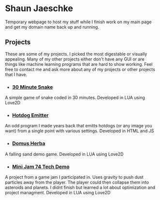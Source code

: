# Shaun Jaeschke
Temporary webpage to host my stuff while I finish work on my main page and get my domain name back up and running.

## Projects

These are some of my projects. I picked the most digestable or visually appealing. Many of my other projects either don't have any GUI or are things like machine learning programs that are hard to show working. Feel free to contact me and ask more about any of my projects or other projects that I have.

* ### [30 Minute Snake](https://shaunj.itch.io/30-minute-snake)

A simple game of snake coded in 30 minutes. Developed in LUA using Love2D

* ### [Hotdog Emitter](/Projects/HotDogEmitter/)

An odd program I made years back that emitts hotdogs (or any image you want) from a single point with various settings. Developed in HTML and JS

* ### [Domus Herba](https://www.youtube.com/watch?v=9NyIhLWxSB0)

A falling sand demo game. Developed in LUA using Love2D

* ### [Mini Jam 74 Tech Demo](https://www.youtube.com/watch?v=V0kmpNYvidc)

A project from a game jam I participated in. Uses gravity to push dust particles away from the player. The player could then collapse them into asteroids and planets. I didnt finish but learned a lot about optimization and project managment. Developed in LUA using Love2D
